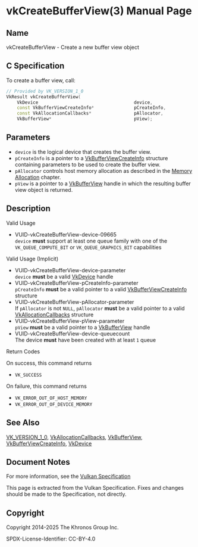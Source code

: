 # vkCreateBufferView(3) Manual Page

## Name

vkCreateBufferView - Create a new buffer view object



## [](#_c_specification)C Specification

To create a buffer view, call:

```c++
// Provided by VK_VERSION_1_0
VkResult vkCreateBufferView(
    VkDevice                                    device,
    const VkBufferViewCreateInfo*               pCreateInfo,
    const VkAllocationCallbacks*                pAllocator,
    VkBufferView*                               pView);
```

## [](#_parameters)Parameters

- `device` is the logical device that creates the buffer view.
- `pCreateInfo` is a pointer to a [VkBufferViewCreateInfo](https://registry.khronos.org/vulkan/specs/latest/man/html/VkBufferViewCreateInfo.html) structure containing parameters to be used to create the buffer view.
- `pAllocator` controls host memory allocation as described in the [Memory Allocation](https://registry.khronos.org/vulkan/specs/latest/html/vkspec.html#memory-allocation) chapter.
- `pView` is a pointer to a [VkBufferView](https://registry.khronos.org/vulkan/specs/latest/man/html/VkBufferView.html) handle in which the resulting buffer view object is returned.

## [](#_description)Description

Valid Usage

- [](#VUID-vkCreateBufferView-device-09665)VUID-vkCreateBufferView-device-09665  
  `device` **must** support at least one queue family with one of the `VK_QUEUE_COMPUTE_BIT` or `VK_QUEUE_GRAPHICS_BIT` capabilities

Valid Usage (Implicit)

- [](#VUID-vkCreateBufferView-device-parameter)VUID-vkCreateBufferView-device-parameter  
  `device` **must** be a valid [VkDevice](https://registry.khronos.org/vulkan/specs/latest/man/html/VkDevice.html) handle
- [](#VUID-vkCreateBufferView-pCreateInfo-parameter)VUID-vkCreateBufferView-pCreateInfo-parameter  
  `pCreateInfo` **must** be a valid pointer to a valid [VkBufferViewCreateInfo](https://registry.khronos.org/vulkan/specs/latest/man/html/VkBufferViewCreateInfo.html) structure
- [](#VUID-vkCreateBufferView-pAllocator-parameter)VUID-vkCreateBufferView-pAllocator-parameter  
  If `pAllocator` is not `NULL`, `pAllocator` **must** be a valid pointer to a valid [VkAllocationCallbacks](https://registry.khronos.org/vulkan/specs/latest/man/html/VkAllocationCallbacks.html) structure
- [](#VUID-vkCreateBufferView-pView-parameter)VUID-vkCreateBufferView-pView-parameter  
  `pView` **must** be a valid pointer to a [VkBufferView](https://registry.khronos.org/vulkan/specs/latest/man/html/VkBufferView.html) handle
- [](#VUID-vkCreateBufferView-device-queuecount)VUID-vkCreateBufferView-device-queuecount  
  The device **must** have been created with at least `1` queue

Return Codes

On success, this command returns

- `VK_SUCCESS`

On failure, this command returns

- `VK_ERROR_OUT_OF_HOST_MEMORY`
- `VK_ERROR_OUT_OF_DEVICE_MEMORY`

## [](#_see_also)See Also

[VK\_VERSION\_1\_0](https://registry.khronos.org/vulkan/specs/latest/man/html/VK_VERSION_1_0.html), [VkAllocationCallbacks](https://registry.khronos.org/vulkan/specs/latest/man/html/VkAllocationCallbacks.html), [VkBufferView](https://registry.khronos.org/vulkan/specs/latest/man/html/VkBufferView.html), [VkBufferViewCreateInfo](https://registry.khronos.org/vulkan/specs/latest/man/html/VkBufferViewCreateInfo.html), [VkDevice](https://registry.khronos.org/vulkan/specs/latest/man/html/VkDevice.html)

## [](#_document_notes)Document Notes

For more information, see the [Vulkan Specification](https://registry.khronos.org/vulkan/specs/latest/html/vkspec.html#vkCreateBufferView)

This page is extracted from the Vulkan Specification. Fixes and changes should be made to the Specification, not directly.

## [](#_copyright)Copyright

Copyright 2014-2025 The Khronos Group Inc.

SPDX-License-Identifier: CC-BY-4.0